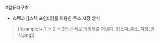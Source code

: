 #컴퓨터구조 

+ 스택과 [[스택 포인터]]를 이용한 주소 지정 방식

> [!example]+ 
> 1 → 2 → 3의 순서로 데이터를 꺼낸다.
![[스택_주소_지정_방식.png]]
